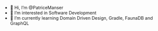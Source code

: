 - 👋 Hi, I’m @PatriceManser
- 👀 I’m interested in Software Development
- 🌱 I’m currently learning Domain Driven Design, Gradle, FaunaDB and GraphQL

<!---
PatriceManser/PatriceManser is a ✨ special ✨ repository because its `README.md` (this file) appears on your GitHub profile.
You can click the Preview link to take a look at your changes.

New changes done with github online editor
--->
